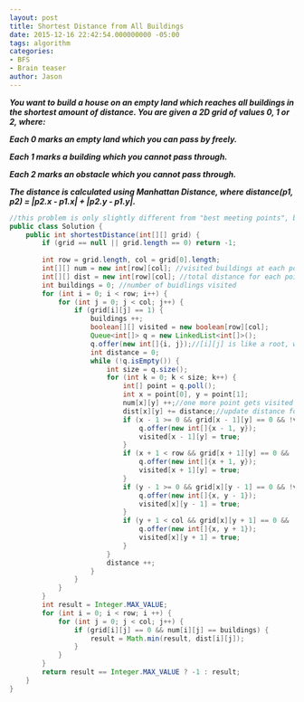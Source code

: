```yaml
---
layout: post
title: Shortest Distance from All Buildings
date: 2015-12-16 22:42:54.000000000 -05:00
tags: algorithm
categories:
- BFS
- Brain teaser
author: Jason
---
```

<p><strong><em>You want to build a house on an empty land which reaches all buildings in the shortest amount of distance. You are given a 2D grid of values 0, 1 or 2, where:</p>

Each 0 marks an empty land which you can pass by freely.</p>
Each 1 marks a building which you cannot pass through.</p>
Each 2 marks an obstacle which you cannot pass through.</p>
The distance is calculated using Manhattan Distance, where distance(p1, p2) = |p2.x - p1.x| + |p2.y - p1.y|.</em></strong></p>
``` java
//this problem is only slightly different from "best meeting points", but the algorithm is quite different
public class Solution {
    public int shortestDistance(int[][] grid) {
        if (grid == null || grid.length == 0) return -1;
        
        int row = grid.length, col = grid[0].length;
        int[][] num = new int[row][col]; //visited buildings at each point
        int[][] dist = new int[row][col]; //total distance for each point
        int buildings = 0; //number of buidlings visited
        for (int i = 0; i < row; i++) {
            for (int j = 0; j < col; j++) {
                if (grid[i][j] == 1) {
                    buildings ++;
                    boolean[][] visited = new boolean[row][col];
                    Queue<int[]> q = new LinkedList<int[]>();
                    q.offer(new int[]{i, j});//[i][j] is like a root, we do bfs
                    int distance = 0;
                    while (!q.isEmpty()) {
                        int size = q.size();
                        for (int k = 0; k < size; k++) {
                            int[] point = q.poll();
                            int x = point[0], y = point[1];
                            num[x][y] ++;//one more point gets visited
                            dist[x][y] += distance;//update distance for this point
                            if (x - 1 >= 0 && grid[x - 1][y] == 0 && !visited[x - 1][y]) {
                                q.offer(new int[]{x - 1, y});
                                visited[x - 1][y] = true;
                            }
                            if (x + 1 < row && grid[x + 1][y] == 0 && !visited[x + 1][y]) {
                                q.offer(new int[]{x + 1, y});
                                visited[x + 1][y] = true;
                            }
                            if (y - 1 >= 0 && grid[x][y - 1] == 0 && !visited[x][y - 1]) {
                                q.offer(new int[]{x, y - 1});
                                visited[x][y - 1] = true;
                            }
                            if (y + 1 < col && grid[x][y + 1] == 0 && !visited[x][y + 1]) {
                                q.offer(new int[]{x, y + 1});
                                visited[x][y + 1] = true;
                            }
                        }
                        distance ++;
                    }
                }
            }
        }
        int result = Integer.MAX_VALUE;
        for (int i = 0; i < row; i ++) {
            for (int j = 0; j < col; j++) {
                if (grid[i][j] == 0 && num[i][j] == buildings) {
                    result = Math.min(result, dist[i][j]);
                }
            }
        }
        return result == Integer.MAX_VALUE ? -1 : result;
    }
}
```
